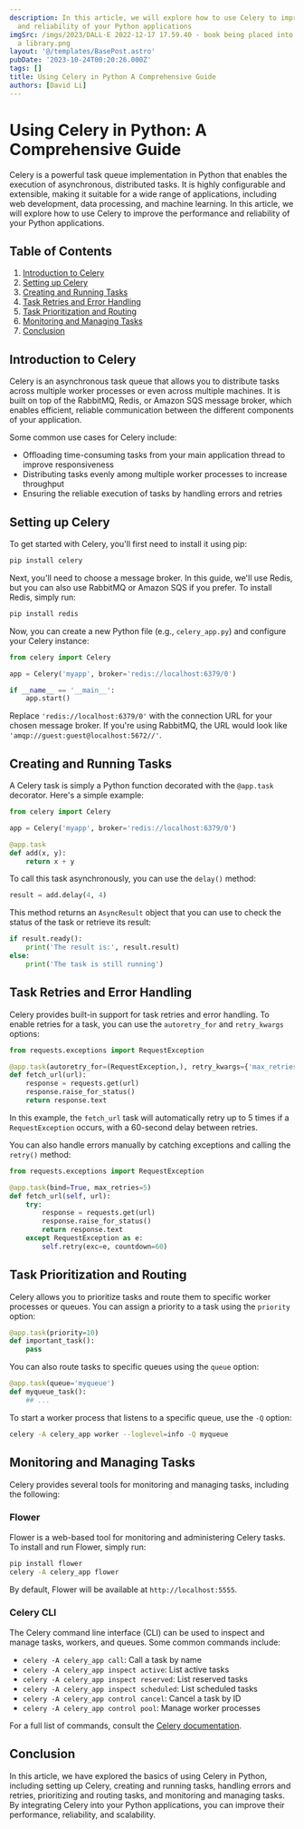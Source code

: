 ```yaml
---
description: In this article, we will explore how to use Celery to improve the performance
  and reliability of your Python applications
imgSrc: /imgs/2023/DALL·E 2022-12-17 17.59.40 - book being placed into bookshelf in
  a library.png
layout: '@/templates/BasePost.astro'
pubDate: '2023-10-24T00:20:26.000Z'
tags: []
title: Using Celery in Python A Comprehensive Guide
authors: [David Li]
---
```


# Using Celery in Python: A Comprehensive Guide

Celery is a powerful task queue implementation in Python that enables the execution of asynchronous, distributed tasks. It is highly configurable and extensible, making it suitable for a wide range of applications, including web development, data processing, and machine learning. In this article, we will explore how to use Celery to improve the performance and reliability of your Python applications.

## Table of Contents

1. [Introduction to Celery](#introduction-to-celery)
2. [Setting up Celery](#setting-up-celery)
3. [Creating and Running Tasks](#creating-and-running-tasks)
4. [Task Retries and Error Handling](#task-retries-and-error-handling)
5. [Task Prioritization and Routing](#task-prioritization-and-routing)
6. [Monitoring and Managing Tasks](#monitoring-and-managing-tasks)
7. [Conclusion](#conclusion)

## Introduction to Celery

Celery is an asynchronous task queue that allows you to distribute tasks across multiple worker processes or even across multiple machines. It is built on top of the RabbitMQ, Redis, or Amazon SQS message broker, which enables efficient, reliable communication between the different components of your application.

Some common use cases for Celery include:

- Offloading time-consuming tasks from your main application thread to improve responsiveness
- Distributing tasks evenly among multiple worker processes to increase throughput
- Ensuring the reliable execution of tasks by handling errors and retries

## Setting up Celery

To get started with Celery, you'll first need to install it using pip:

```bash
pip install celery
```

Next, you'll need to choose a message broker. In this guide, we'll use Redis, but you can also use RabbitMQ or Amazon SQS if you prefer. To install Redis, simply run:

```bash
pip install redis
```

Now, you can create a new Python file (e.g., `celery_app.py`) and configure your Celery instance:

```python
from celery import Celery

app = Celery('myapp', broker='redis://localhost:6379/0')

if __name__ == '__main__':
    app.start()
```

Replace `'redis://localhost:6379/0'` with the connection URL for your chosen message broker. If you're using RabbitMQ, the URL would look like `'amqp://guest:guest@localhost:5672//'`.

## Creating and Running Tasks

A Celery task is simply a Python function decorated with the `@app.task` decorator. Here's a simple example:

```python
from celery import Celery

app = Celery('myapp', broker='redis://localhost:6379/0')

@app.task
def add(x, y):
    return x + y
```

To call this task asynchronously, you can use the `delay()` method:

```python
result = add.delay(4, 4)
```

This method returns an `AsyncResult` object that you can use to check the status of the task or retrieve its result:

```python
if result.ready():
    print('The result is:', result.result)
else:
    print('The task is still running')
```

## Task Retries and Error Handling

Celery provides built-in support for task retries and error handling. To enable retries for a task, you can use the `autoretry_for` and `retry_kwargs` options:

```python
from requests.exceptions import RequestException

@app.task(autoretry_for=(RequestException,), retry_kwargs={'max_retries': 5, 'countdown': 60})
def fetch_url(url):
    response = requests.get(url)
    response.raise_for_status()
    return response.text
```

In this example, the `fetch_url` task will automatically retry up to 5 times if a `RequestException` occurs, with a 60-second delay between retries.

You can also handle errors manually by catching exceptions and calling the `retry()` method:

```python
from requests.exceptions import RequestException

@app.task(bind=True, max_retries=5)
def fetch_url(self, url):
    try:
        response = requests.get(url)
        response.raise_for_status()
        return response.text
    except RequestException as e:
        self.retry(exc=e, countdown=60)
```

## Task Prioritization and Routing

Celery allows you to prioritize tasks and route them to specific worker processes or queues. You can assign a priority to a task using the `priority` option:

```python
@app.task(priority=10)
def important_task():
    pass
```

You can also route tasks to specific queues using the `queue` option:

```python
@app.task(queue='myqueue')
def myqueue_task():
    ## ...
```

To start a worker process that listens to a specific queue, use the `-Q` option:

```bash
celery -A celery_app worker --loglevel=info -Q myqueue
```

## Monitoring and Managing Tasks

Celery provides several tools for monitoring and managing tasks, including the following:

### Flower

Flower is a web-based tool for monitoring and administering Celery tasks. To install and run Flower, simply run:

```bash
pip install flower
celery -A celery_app flower
```

By default, Flower will be available at `http://localhost:5555`.

### Celery CLI

The Celery command line interface (CLI) can be used to inspect and manage tasks, workers, and queues. Some common commands include:

- `celery -A celery_app call`: Call a task by name
- `celery -A celery_app inspect active`: List active tasks
- `celery -A celery_app inspect reserved`: List reserved tasks
- `celery -A celery_app inspect scheduled`: List scheduled tasks
- `celery -A celery_app control cancel`: Cancel a task by ID
- `celery -A celery_app control pool`: Manage worker processes

For a full list of commands, consult the [Celery documentation](https://docs.celeryproject.org/en/stable/userguide/celeryctl.html).

## Conclusion

In this article, we have explored the basics of using Celery in Python, including setting up Celery, creating and running tasks, handling errors and retries, prioritizing and routing tasks, and monitoring and managing tasks. By integrating Celery into your Python applications, you can improve their performance, reliability, and scalability.